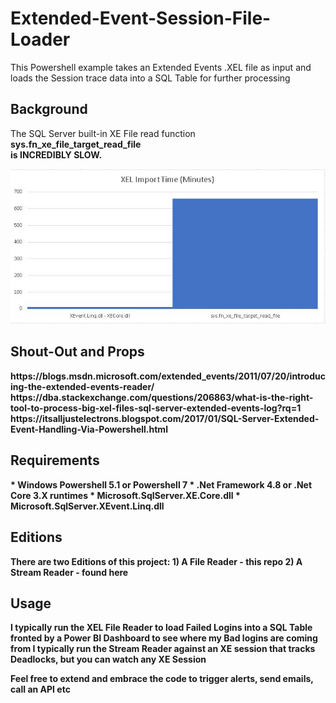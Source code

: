 # Extended-Event-Session-File-Loader
This Powershell example takes an Extended Events .XEL file as input and loads the Session trace data into a SQL Table for further processing

<h2>Background</h2>
The SQL Server built-in XE File read function <b>sys.fn_xe_file_target_read_file<br> is INCREDIBLY SLOW.

![alt text](https://raw.githubusercontent.com/gwalkey/SSAS_DW_Logins/master/Import_Library_Comparison.jpg)

<h2>Shout-Out and Props</h2> 
https://blogs.msdn.microsoft.com/extended_events/2011/07/20/introducing-the-extended-events-reader/
https://dba.stackexchange.com/questions/206863/what-is-the-right-tool-to-process-big-xel-files-sql-server-extended-events-log?rq=1
https://itsalljustelectrons.blogspot.com/2017/01/SQL-Server-Extended-Event-Handling-Via-Powershell.html

  
<h2>Requirements</h2>
* Windows Powershell 5.1 or Powershell 7
* .Net Framework 4.8 or .Net Core 3.X runtimes
* Microsoft.SqlServer.XE.Core.dll
* Microsoft.SqlServer.XEvent.Linq.dll

<h2>Editions</h2>
There are two Editions of this project:
1) A File Reader - this repo
2) A Stream Reader - found here

<h2>Usage</h2>
I typically run the XEL File Reader to load Failed Logins into a SQL Table fronted by a Power BI Dashboard to see where my Bad logins are coming from
I typically run the Stream Reader against an XE session that tracks Deadlocks, but you can watch any XE Session

Feel free to extend and embrace the code to trigger alerts, send emails, call an API etc
